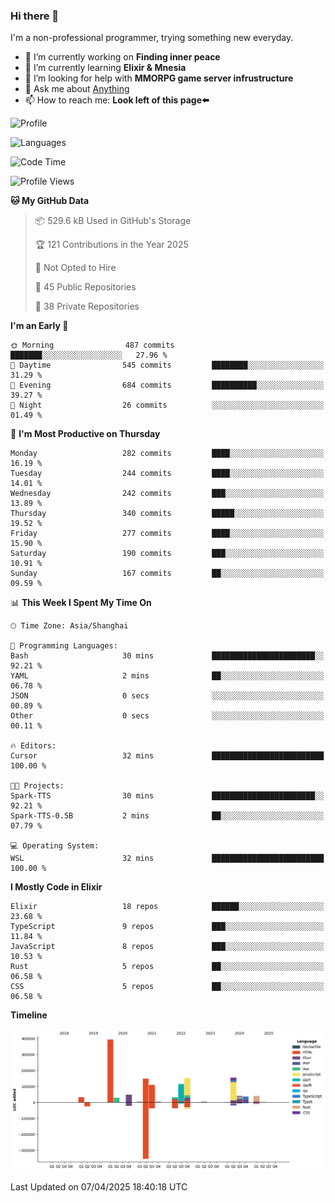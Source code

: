 ### Hi there 👋

I'm a non-professional programmer, trying something new everyday.

<!--
**dyzdyz010/dyzdyz010** is a ✨ _special_ ✨ repository because its `README.md` (this file) appears on your GitHub profile.
-->

- 🔭 I’m currently working on **Finding inner peace**
- 🌱 I’m currently learning **Elixir & Mnesia**
- 🤔 I’m looking for help with **MMORPG game server infrustructure**
- 💬 Ask me about [Anything](https://github.com/dyzdyz010/dyzdyz010/issues)
- 📫 How to reach me: **Look left of this page⬅️**

<!-- - 👯 I’m looking to collaborate on
- 😄 Pronouns: ...
- ⚡ Fun fact: ...
 -->
 
![Profile](https://github-readme-stats.vercel.app/api?username=dyzdyz010&count_private=true&show_icons=true&theme=dracula)

![Languages](https://github-readme-stats.vercel.app/api/top-langs/?username=dyzdyz010&layout=compact&theme=dracula)

<!--START_SECTION:waka-->
![Code Time](http://img.shields.io/badge/Code%20Time-1%2C931%20hrs%2049%20mins-blue)

![Profile Views](http://img.shields.io/badge/Profile%20Views-1-blue)

**🐱 My GitHub Data** 

> 📦 529.6 kB Used in GitHub's Storage 
 > 
> 🏆 121 Contributions in the Year 2025
 > 
> 🚫 Not Opted to Hire
 > 
> 📜 45 Public Repositories 
 > 
> 🔑 38 Private Repositories 
 > 
**I'm an Early 🐤** 

```text
🌞 Morning                487 commits         ███████░░░░░░░░░░░░░░░░░░   27.96 % 
🌆 Daytime                545 commits         ████████░░░░░░░░░░░░░░░░░   31.29 % 
🌃 Evening                684 commits         ██████████░░░░░░░░░░░░░░░   39.27 % 
🌙 Night                  26 commits          ░░░░░░░░░░░░░░░░░░░░░░░░░   01.49 % 
```
📅 **I'm Most Productive on Thursday** 

```text
Monday                   282 commits         ████░░░░░░░░░░░░░░░░░░░░░   16.19 % 
Tuesday                  244 commits         ████░░░░░░░░░░░░░░░░░░░░░   14.01 % 
Wednesday                242 commits         ███░░░░░░░░░░░░░░░░░░░░░░   13.89 % 
Thursday                 340 commits         █████░░░░░░░░░░░░░░░░░░░░   19.52 % 
Friday                   277 commits         ████░░░░░░░░░░░░░░░░░░░░░   15.90 % 
Saturday                 190 commits         ███░░░░░░░░░░░░░░░░░░░░░░   10.91 % 
Sunday                   167 commits         ██░░░░░░░░░░░░░░░░░░░░░░░   09.59 % 
```


📊 **This Week I Spent My Time On** 

```text
🕑︎ Time Zone: Asia/Shanghai

💬 Programming Languages: 
Bash                     30 mins             ███████████████████████░░   92.21 % 
YAML                     2 mins              ██░░░░░░░░░░░░░░░░░░░░░░░   06.78 % 
JSON                     0 secs              ░░░░░░░░░░░░░░░░░░░░░░░░░   00.89 % 
Other                    0 secs              ░░░░░░░░░░░░░░░░░░░░░░░░░   00.11 % 

🔥 Editors: 
Cursor                   32 mins             █████████████████████████   100.00 % 

🐱‍💻 Projects: 
Spark-TTS                30 mins             ███████████████████████░░   92.21 % 
Spark-TTS-0.5B           2 mins              ██░░░░░░░░░░░░░░░░░░░░░░░   07.79 % 

💻 Operating System: 
WSL                      32 mins             █████████████████████████   100.00 % 
```

**I Mostly Code in Elixir** 

```text
Elixir                   18 repos            ██████░░░░░░░░░░░░░░░░░░░   23.68 % 
TypeScript               9 repos             ███░░░░░░░░░░░░░░░░░░░░░░   11.84 % 
JavaScript               8 repos             ███░░░░░░░░░░░░░░░░░░░░░░   10.53 % 
Rust                     5 repos             ██░░░░░░░░░░░░░░░░░░░░░░░   06.58 % 
CSS                      5 repos             ██░░░░░░░░░░░░░░░░░░░░░░░   06.58 % 
```



**Timeline**

![Lines of Code chart](https://raw.githubusercontent.com/dyzdyz010/dyzdyz010/master/assets/bar_graph.png)


 Last Updated on 07/04/2025 18:40:18 UTC
<!--END_SECTION:waka-->
